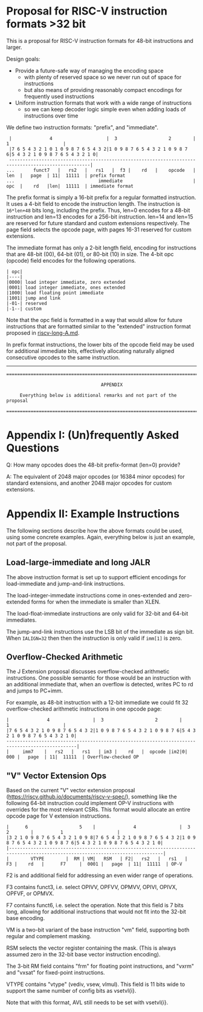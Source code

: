 Proposal for RISC-V instruction formats >32 bit
===============================================

This is a proposal for RISC-V instruction formats for 48-bit instructions and larger.

Design goals:
- Provide a future-safe way of managing the encoding space
  - with plenty of reserved space so we never run out of space for instructions
  - but also means of providing reasonably compact encodings for frequently used instructions
- Uniform instruction formats that work with a wide range of instructions
  - so we can keep decoder logic simple even when adding loads of instructions over time

We define two instruction formats: "prefix", and "immediate".

     |              4                    |  3                   2        |          1                    |
     |7 6 5 4 3 2 1 0 1 0 9 8 7 6 5 4 3 2|1 0 9 8 7 6 5 4 3 2 1 0 9 8 7 6|5 4 3 2 1 0 9 8 7 6 5 4 3 2 1 0|
     ----------------------------------------------------------------------------------------------------|
    ...       funct7   |   rs2   |   rs1   |  f3 |    rd   |    opcode   |  len  |   page  | 11|  11111  | prefix format
    ...                               immediate                          |  opc  |    rd   |len|  11111  | immediate format

The prefix format is simply a 16-bit prefix for a regular formatted instruction. It uses a 4-bit field to encode the instruction length. The instruction is `16*len+48` bits long, including the prefix. Thus, len=0 encodes for a 48-bit instruction and len=13 encodes for a 256-bit instruction. len=14 and len=15 are reserved for future standard and custom extensions respectively. The page field selects the opcode page, with pages 16-31 reserved for custom extensions.

The immediate format has only a 2-bit length field, encoding for instructions that are 48-bit (00), 64-bit (01), or 80-bit (10) in size. The 4-bit opc (opcode) field encodes for the following operations.

    | opc|
    |----|
    |0000| load integer immediate, zero extended
    |0001| load integer immediate, ones extended
    |1000| load floating point immediate
    |1001| jump and link
    |-01-| reserved
    |-1--| custom

Note that the opc field is formatted in a way that would allow for future instructions that are formatted similar to the "extended" instruction format proposed in [riscv-long-A.md](riscv-long-A.md).

In prefix format instructions, the lower bits of the opcode field may be used for additional immediate bits, effectively allocating naturally aligned consecutive opcodes to the same instruction.

----

```
==============================================================================

                                   APPENDIX

     Everything below is additional remarks and not part of the proposal

==============================================================================
```


Appendix I: (Un)frequently Asked Questions
==========================================

Q: How many opcodes does the 48-bit prefix-format (len=0) provide?

A: The equivalent of 2048 major opcodes (or 16384 minor opcodes) for standard extensions, and another 2048 major opcodes for custom extensions.


Appendix II: Example Instructions
=================================

The following sections describe how the above formats could be used, using some
concrete examples. Again, everything below is just an example, not part of the
proposal.


Load-large-immediate and long JALR
----------------------------------

The above instruction format is set up to support efficient encodings for
load-immediate and jump-and-link instructions.

The load-integer-immedate instructions come in ones-extended and zero-extended
forms for when the immediate is smaller than XLEN.

The load-float-immediate instructions are only valid for 32-bit and 64-bit immediates.

The jump-and-link instructions use the LSB bit of the immediate as sign bit. When `IALIGN=32`
then then the instruction is only valid if `imm[1]` is zero.


Overflow-Checked Arithmetic
---------------------------

The J Extension proposal discusses overflow-checked arithmetic instructions. One possible semantic for those would be
an instruction with an additional immediate that, when an overflow is detected, writes PC to rd and jumps to PC+imm.

For example, as 48-bit instruction with a 12-bit immediate we could fit 32 overflow-checked arithmetic instructions
in one opcode page:

    |              4                |  3                   2        |          1                    |
    |7 6 5 4 3 2 1 0 9 8 7 6 5 4 3 2|1 0 9 8 7 6 5 4 3 2 1 0 9 8 7 6|5 4 3 2 1 0 9 8 7 6 5 4 3 2 1 0|
    ------------------------------------------------------------------------------------------------|
    |     imm7    |   rs2   |   rs1   | im3 |    rd   |  opcode |im2|0| 000 |   page  | 11|  11111  | Overflow-checked OP


"V" Vector Extension Ops
------------------------

Based on the current "V" vector extension proposal (https://riscv.github.io/documents/riscv-v-spec/),
something like the following 64-bit instruction could implement OP-V instructions with overrides
for the most relevant CSRs. This format would allocate an entire opcode page for V extension instructions.

    |      6                   5    |              4                |  3                   2        |          1                    |
    |3 2 1 0 9 8 7 6 5 4 3 2 1 0 9 8|7 6 5 4 3 2 1 0 9 8 7 6 5 4 3 2|1 0 9 8 7 6 5 4 3 2 1 0 9 8 7 6|5 4 3 2 1 0 9 8 7 6 5 4 3 2 1 0|
    |-------------------------------------------------------------------------------------------------------------------------------|
    |        VTYPE        |  RM | VM|   RSM   | F2|   rs2   |   rs1   |  F3 |    rd   |      F7     |  0001 |   page  | 11|  11111  | OP-V

F2 is and additional field for addressing an even wider range of operations.

F3 contains funct3, i.e. select OPIVV, OPFVV, OPMVV, OPIVI, OPIVX, OPFVF, or OPMVX.

F7 contains funct6, i.e. select the operation. Note that this field is 7 bits
long, allowing for additional instructions that would not fit into the 32-bit
base encoding.

VM is a two-bit variant of the base instruction "vm" field, supporting both
regular and complement masking.

RSM selects the vector register containing the mask. (This is always assumed
zero in the 32-bit base vector instruction encoding).

The 3-bit RM field contains "frm" for floating point instructions, and "vxrm"
and "vxsat" for fixed-point instructions.

VTYPE contains "vtype" (vediv, vsew, vlmul). This field is 11 bits wide to
support the same number of config bits as vsetvl{i}.

Note that with this format, AVL still needs to be set with vsetvl{i}.
